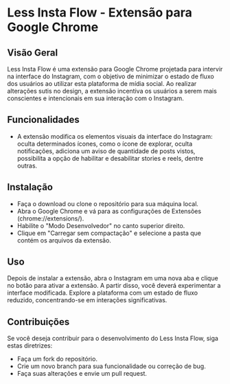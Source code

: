 # Less Insta Flow - Extensão para Google Chrome

## Visão Geral 
Less Insta Flow é uma extensão para Google Chrome projetada para intervir na interface do Instagram, com o objetivo de minimizar o estado de fluxo dos usuários ao utilizar esta plataforma de mídia social. Ao realizar alterações sutis no design, a extensão incentiva os usuários a serem mais conscientes e intencionais em sua interação com o Instagram.

## Funcionalidades
- A extensão modifica os elementos visuais da interface do Instagram: oculta determinados ícones, como o ícone de explorar, oculta notificações, adiciona um aviso de quantidade de posts vistos, possibilita a opção de habilitar e desabilitar stories e reels, dentre outras.

## Instalação
- Faça o download ou clone o repositório para sua máquina local.
- Abra o Google Chrome e vá para as configurações de Extensões (chrome://extensions/).
- Habilite o "Modo Desenvolvedor" no canto superior direito.
- Clique em "Carregar sem compactação" e selecione a pasta que contém os arquivos da extensão.

## Uso
Depois de instalar a extensão, abra o Instagram em uma nova aba e clique no botão para ativar a extensão. A partir disso, você deverá experimentar a interface modificada. Explore a plataforma com um estado de fluxo reduzido, concentrando-se em interações significativas.

## Contribuições
Se você deseja contribuir para o desenvolvimento do Less Insta Flow, siga estas diretrizes:
- Faça um fork do repositório.
- Crie um novo branch para sua funcionalidade ou correção de bug.
- Faça suas alterações e envie um pull request.
